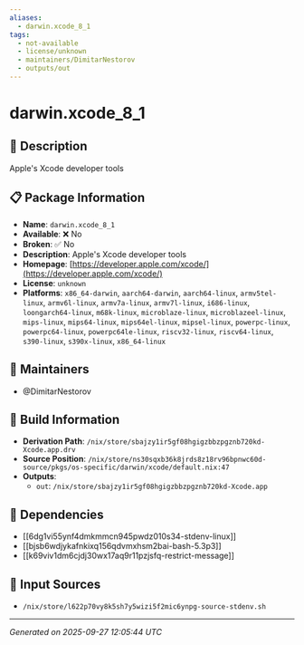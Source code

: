```yaml
---
aliases:
  - darwin.xcode_8_1
tags:
  - not-available
  - license/unknown
  - maintainers/DimitarNestorov
  - outputs/out
---
```


# darwin.xcode_8_1

## 📝 Description

Apple's Xcode developer tools

## 📋 Package Information

- **Name**: `darwin.xcode_8_1`
- **Available**: ❌ No
- **Broken**: ✅ No
- **Description**: Apple's Xcode developer tools
- **Homepage**: [https://developer.apple.com/xcode/](https://developer.apple.com/xcode/)
- **License**: `unknown`
- **Platforms**: `x86_64-darwin`, `aarch64-darwin`, `aarch64-linux`, `armv5tel-linux`, `armv6l-linux`, `armv7a-linux`, `armv7l-linux`, `i686-linux`, `loongarch64-linux`, `m68k-linux`, `microblaze-linux`, `microblazeel-linux`, `mips-linux`, `mips64-linux`, `mips64el-linux`, `mipsel-linux`, `powerpc-linux`, `powerpc64-linux`, `powerpc64le-linux`, `riscv32-linux`, `riscv64-linux`, `s390-linux`, `s390x-linux`, `x86_64-linux`
## 👥 Maintainers

- @DimitarNestorov


## 🔧 Build Information

- **Derivation Path**: `/nix/store/sbajzy1ir5gf08hgigzbbzpgznb720kd-Xcode.app.drv`
- **Source Position**: `/nix/store/ns30sqxb36k8jrds8z18rv96bpnwc60d-source/pkgs/os-specific/darwin/xcode/default.nix:47`
- **Outputs**:
  - `out`:  `/nix/store/sbajzy1ir5gf08hgigzbbzpgznb720kd-Xcode.app`

## 🔗 Dependencies

- [[6dg1vi55ynf4dmkmmcn945pwdz010s34-stdenv-linux]]
- [[bjsb6wdjykafnkixq156qdvmxhsm2bai-bash-5.3p3]]
- [[k69viv1dm6cjdj30wx17aq9r11pzjsfq-restrict-message]]

## 📁 Input Sources

- `/nix/store/l622p70vy8k5sh7y5wizi5f2mic6ynpg-source-stdenv.sh`

---
*Generated on 2025-09-27 12:05:44 UTC*
